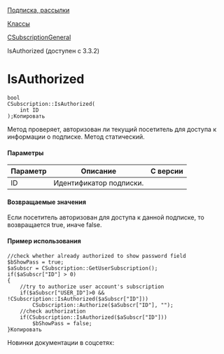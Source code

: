 [Подписка, рассылки](/api_help/subscribe/index.php)

[Классы](/api_help/subscribe/classes/index.php)

[CSubscriptionGeneral](/api_help/subscribe/classes/csubscriptiongeneral/index.php)

IsAuthorized (доступен с 3.3.2)

IsAuthorized
============

```
bool
CSubscription::IsAuthorized(
	int ID
);Копировать
```

Метод проверяет, авторизован ли текущий посетитель для доступа к информации о подписке. Метод статический.

#### Параметры

| Параметр | Описание | C версии |
| --- | --- | --- |
| ID | Идентификатор подписки. |  |

#### Возвращаемые значения

Если посетитель авторизован для доступа к данной подписке, то возвращается true, иначе false.

#### Пример использования

```
//check whether already authorized to show password field
$bShowPass = true;
$aSubscr = CSubscription::GetUserSubscription();
if($aSubscr["ID"] > 0)
{
	//try to authorize user account's subscription
	if($aSubscr["USER_ID"]>0 && !CSubscription::IsAuthorized($aSubscr["ID"]))
		CSubscription::Authorize($aSubscr["ID"], "");
	//check authorization
	if(CSubscription::IsAuthorized($aSubscr["ID"]))
		$bShowPass = false;
}Копировать
```

Новинки документации в соцсетях: